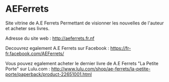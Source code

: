 # AEFerrets
Site vitrine de A.E Ferrets Permettant de visionner les nouvelles de l'auteur et acheter ses livres.

Adresse du site web : http://aeferrets.fr.nf

Decouvrez egalement A.E Ferrets sur Facebook : https://fr-fr.facebook.com/AEFerrets/

Vous pouvez egalement acheter le dernier livre de A.E Ferrets "La Petite Porte" sur Lulu.com : http://www.lulu.com/shop/ae-ferrets/la-petite-porte/paperback/product-22651001.html

